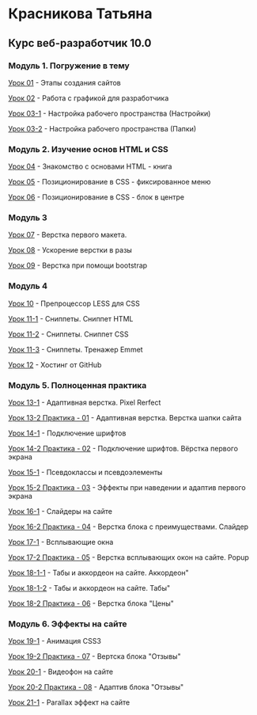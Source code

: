 # Красникова Татьяна
## Курс веб-разработчик 10.0


### Модуль 1. Погружение в тему
[Урок 01](https://s-postu.github.io/lesson_1/test.jpg "Этапы создания сайтов") - Этапы создания сайтов

[Урок 02](https://yadi.sk/d/KcUPeKlB3NQzWi "Работа с графикой для разработчика") - Работа с графикой для разработчика

[Урок 03-1](https://s-postu.github.io/lesson_03/ST-settings.jpg "Настройка рабочего пространства") - Настройка рабочего пространства (Настройки)

[Урок 03-2](https://s-postu.github.io/lesson_03/folders.jpg "Настройка рабочего пространства") - Настройка рабочего пространства (Папки)

### Модуль 2. Изучение основ HTML и CSS

[Урок 04](https://s-postu.github.io/lesson_04/index.html "Знакомство с основами HTML - книга") - Знакомство с основами HTML - книга

[Урок 05](https://s-postu.github.io/lesson_05/index.html "Позиционирование в CSS - фиксированное меню") - Позиционирование в CSS - фиксированное меню

[Урок 06](https://s-postu.github.io/lesson_06/index.html "Позиционирование в CSS - блок в центре") - Позиционирование в CSS - блок в центре
    
### Модуль 3

[Урок 07](https://s-postu.github.io/lesson_07/index.html "Верстка первого макета.") - Верстка первого макета.

[Урок 08](https://s-postu.github.io/lesson_08/index.html "Ускорение верстки в разы") - Ускорение верстки в разы

[Урок 09](https://s-postu.github.io/lesson_09/index.html "Верстка при помощи bootstrap") - Верстка при помощи bootstrap
    
### Модуль 4

[Урок 10](https://s-postu.github.io/lesson_10/less/main.less "Препроцессор LESS для CSS") - Препроцессор LESS для CSS

[Урок 11-1](https://s-postu.github.io/lesson_11-1/L11html.jpg "Сниппеты. Сниппет HTML") - Сниппеты. Сниппет HTML

[Урок 11-2](https://s-postu.github.io/lesson_11-2/L11css.jpg "Сниппеты. Сниппет CSS") - Сниппеты. Сниппет CSS

[Урок 11-3](https://s-postu.github.io/lesson_11-3/Traning-Emmet.jpg "Сниппеты. Тренажер Emmet") - Сниппеты. Тренажер Emmet

[Урок 12](https://s-postu.github.io/ "Хостинг от GitHub") - Хостинг от GitHub
    
### Модуль 5. Полноценная практика

[Урок 13-1](https://s-postu.github.io/lesson_13_1/index.html "Pixel Rerfect") - Адаптивная верстка. Pixel Rerfect

[Урок 13-2 Практика - 01](https://s-postu.github.io/lesson_13/index.html "Адаптивная верстка") - Адаптивная верстка. Верстка шапки сайта

[Урок 14-1](https://s-postu.github.io/lesson_14/index.html "Подключение шрифтов") - Подключение шрифтов

[Урок 14-2 Практика - 02](https://s-postu.github.io/lesson_14-2/index.html "Подключение шрифтов. Вёрстка первого экрана") - Подключение шрифтов. Вёрстка первого экрана

[Урок 15-1](https://s-postu.github.io/lesson-15/index.html "Псевдоклассы и псевдоэлементы") - Псевдоклассы и псевдоэлементы

[Урок 15-2 Практика - 03](https://s-postu.github.io/lesson_15-2/index.html "Эффекты при наведении и адаптив первого экрана") - Эффекты при наведении и адаптив первого экрана

[Урок 16-1](https://s-postu.github.io/lesson_16-1/index.html "Слайдеры на сайте") - Слайдеры на сайте

[Урок 16-2 Практика - 04](https://s-postu.github.io/lesson_16-2/index.html "Верстка блока с преимуществами. Слайдер") - Верстка блока с преимуществами. Слайдер

[Урок 17-1](https://s-postu.github.io/lesson_17-1/index.html "Всплывающие окна") - Всплывающие окна

[Урок 17-2 Практика - 05](https://s-postu.github.io/lesson_17-2/index.html "Верстка всплывающих окон на сайте. Popup") - Верстка всплывающих окон на сайте. Popup

[Урок 18-1-1](https://s-postu.github.io/lesson_18-1-1/index.html "Табы и аккордеон на сайте. Аккордеон") - Табы и аккордеон на сайте. Аккордеон"

[Урок 18-1-2](https://s-postu.github.io/lesson_18-1-3/index.html "Табы и аккордеон на сайте. Табы") - Табы и аккордеон на сайте. Табы"

[Урок 18-2 Практика - 06](https://s-postu.github.io/lesson_18-2/index.html "Верстка блока Цены") - Верстка блока "Цены"

### Модуль 6. Эффекты на сайте

[Урок 19-1](https://s-postu.github.io/lesson_19-1/index.html "Анимация CSS3") - Анимация CSS3

[Урок 19-2 Практика - 07](https://s-postu.github.io/lesson_19-2/index.html "Вертска блока Отзывы") - Вертска блока "Отзывы"

[Урок 20-1](https://s-postu.github.io/lesson_20-1/index.html "Видеофон на сайте") - Видеофон на сайте

[Урок 20-2 Практика - 08](https://s-postu.github.io/lesson_20-2/index.html "Адаптив блока Отзывы") - Адаптив блока "Отзывы"

[Урок 21-1](https://s-postu.github.io/lesson_21-1/index.html "Parallax эффект на сайте") - Parallax эффект на сайте
